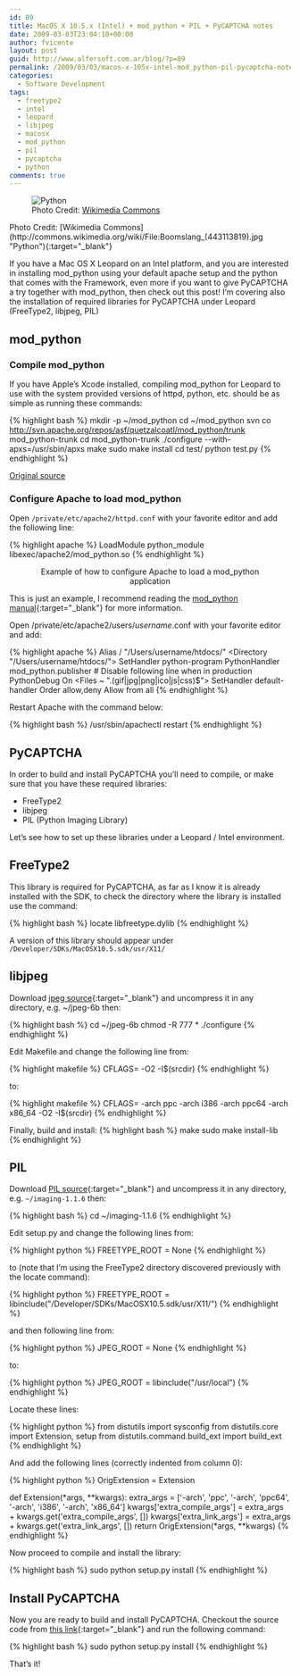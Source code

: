 ```yaml
---
id: 89
title: MacOS X 10.5.x (Intel) + mod_python + PIL + PyCAPTCHA notes
date: 2009-03-03T23:04:10+00:00
author: fvicente
layout: post
guid: http://www.alfersoft.com.ar/blog/?p=89
permalink: /2009/03/03/macos-x-105x-intel-mod_python-pil-pycaptcha-notes/
categories:
  - Software Development
tags:
  - freetype2
  - intel
  - leopard
  - libjpeg
  - macosx
  - mod_python
  - pil
  - pycaptcha
  - python
comments: true
---
```

<figure>
	<img title="Python" alt="Python" src="{{ site.url }}/images/python.jpg">
	<figcaption>Photo Credit: <a title="Python" href="http://commons.wikimedia.org/wiki/File:Boomslang_(443113819).jpg" target="_blank">Wikimedia Commons</a></figcaption>
</figure>
Photo Credit: [Wikimedia Commons](http://commons.wikimedia.org/wiki/File:Boomslang_(443113819).jpg "Python"){:target="_blank"}

If you have a Mac OS X Leopard on an Intel platform, and you are interested in installing mod\_python using your default apache setup and the python that comes with the Framework, even more if you want to give PyCAPTCHA a try together with mod\_python, then check out this post! I&#8217;m covering also the installation of required libraries for PyCAPTCHA under Leopard (FreeType2, libjpeg, PIL)

<!--more-->

## mod_python

### Compile mod_python

If you have Apple&#8217;s Xcode installed, compiling mod_python for Leopard to use with the system provided versions of httpd, python, etc. should be as simple as running these commands:

{% highlight bash %}
mkdir -p ~/mod_python
cd ~/mod_python
svn co http://svn.apache.org/repos/asf/quetzalcoatl/mod_python/trunk mod_python-trunk
cd mod_python-trunk
./configure --with-apxs=/usr/sbin/apxs
make
sudo make install
cd test/
python test.py
{% endhighlight %}

[Original source](http://www.modpython.org/pipermail/mod_python/2008-March/025012.html)

### Configure Apache to load mod_python

Open `/private/etc/apache2/httpd.conf` with your favorite editor and add the following line:

{% highlight apache %}
LoadModule python_module libexec/apache2/mod_python.so
{% endhighlight %}

<figure style="text-align: center;">
	<figcaption>Example of how to configure Apache to load a mod_python application</figcaption>
</figure>


This is just an example, I recommend reading the [mod_python manual](http://www.modpython.org/live/current/doc-html/){:target="_blank"} for more information.

Open /private/etc/apache2/users/_username_.conf with your favorite editor and add:

{% highlight apache %}
Alias / "/Users/username/htdocs/"
<Directory "/Users/username/htdocs/">
	SetHandler python-program
	PythonHandler mod_python.publisher
	# Disable following line when in production
	PythonDebug On
	<Files ~ "\.(gif|jpg|png|ico|js|css)$">
		SetHandler default-handler
	</Files>
	Order allow,deny
	Allow from all
</Directory>
{% endhighlight %}

Restart Apache with the command below:

{% highlight bash %}
/usr/sbin/apachectl restart
{% endhighlight %}


## PyCAPTCHA

In order to build and install PyCAPTCHA you&#8217;ll need to compile, or make sure that you have these required libraries:

  * FreeType2
  * libjpeg
  * PIL (Python Imaging Library)

Let&#8217;s see how to set up these libraries under a Leopard / Intel environment.


## FreeType2

This library is required for PyCAPTCHA, as far as I know it is already installed with the SDK, to check the directory where the library is installed use the command:

{% highlight bash %}
locate libfreetype.dylib
{% endhighlight %}

A version of this library should appear under `/Developer/SDKs/MacOSX10.5.sdk/usr/X11/`


## libjpeg

Download [jpeg source](http://www.ijg.org/ "libjpeg"){:target="_blank"} and uncompress it in any directory, e.g. ~/jpeg-6b then:

{% highlight bash %}
cd ~/jpeg-6b
chmod -R 777 *
./configure
{% endhighlight %}

Edit Makefile and change the following line from:

{% highlight makefile %}
CFLAGS= -O2 -I$(srcdir)
{% endhighlight %}

to:

{% highlight makefile %}
CFLAGS= -arch ppc -arch i386 -arch ppc64 -arch x86_64 -O2 -I$(srcdir)
{% endhighlight %}

Finally, build and install:
{% highlight bash %}
make
sudo make install-lib
{% endhighlight %}


## PIL

Download [PIL source](http://www.pythonware.com/products/pil/ "PIL source"){:target="_blank"} and uncompress it in any directory, e.g. `~/imaging-1.1.6` then:

{% highlight bash %}
cd ~/imaging-1.1.6
{% endhighlight %}

Edit setup.py and change the following lines from:

{% highlight python %}
    FREETYPE_ROOT = None
{% endhighlight %}

to (note that I&#8217;m using the FreeType2 directory discovered previously with the locate command):

{% highlight python %}
    FREETYPE_ROOT = libinclude("/Developer/SDKs/MacOSX10.5.sdk/usr/X11/")
{% endhighlight %}

and then following line from:

{% highlight python %}
    JPEG_ROOT = None
{% endhighlight %}

to:

{% highlight python %}
    JPEG_ROOT = libinclude("/usr/local")
{% endhighlight %}

Locate these lines:

{% highlight python %}
from distutils import sysconfig
from distutils.core import Extension, setup
from distutils.command.build_ext import build_ext
{% endhighlight %}

And add the following lines (correctly indented from column 0):

{% highlight python %}
OrigExtension = Extension

def Extension(*args, **kwargs):
    extra_args = ['-arch', 'ppc', '-arch', 'ppc64', '-arch', 'i386', '-arch', 'x86_64']
    kwargs['extra_compile_args'] = extra_args + kwargs.get('extra_compile_args', [])
    kwargs['extra_link_args'] = extra_args + kwargs.get('extra_link_args', [])
    return OrigExtension(*args, **kwargs)
{% endhighlight %}

Now proceed to compile and install the library:

{% highlight bash %}
sudo python setup.py install
{% endhighlight %}


## Install PyCAPTCHA

Now you are ready to build and install PyCAPTCHA. Checkout the source code from [this link](http://svn.navi.cx/misc/trunk/pycaptcha/ "PyCAPTCHA"){:target="_blank"} and run the following command:

{% highlight bash %}
sudo python setup.py install
{% endhighlight %}

That&#8217;s it!


